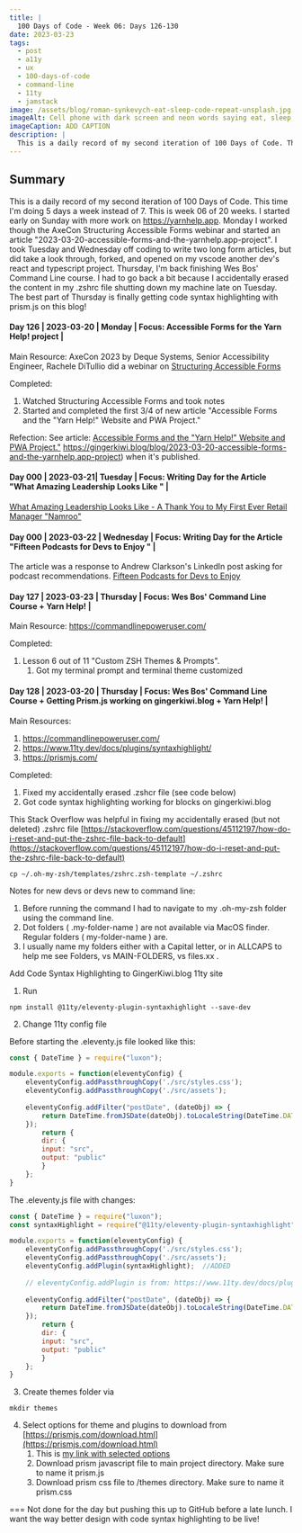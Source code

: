```yaml
---
title: |
  100 Days of Code - Week 06: Days 126-130 
date: 2023-03-23
tags:
  - post
  - a11y
  - ux
  - 100-days-of-code
  - command-line
  - 11ty
  - jamstack
image: /assets/blog/roman-synkevych-eat-sleep-code-repeat-unsplash.jpg
imageAlt: Cell phone with dark screen and neon words saying eat, sleep, code, repeat
imageCaption: ADD CAPTION
description: |
  This is a daily record of my second iteration of 100 Days of Code. This time I'm doing 5 days a week instead of 7. This is week 06 of 20 weeks. This week is a big change for gingerkiwi.blog. I got syntax highlighting with prism.js working. Now I can finish and publish all the technical articles I've been keeping in my drafts folder because the code blocks looked so icky.
---
```

## Summary

This is a daily record of my second iteration of 100 Days of Code. This time I'm doing 5 days a week instead of 7. This is week 06 of 20 weeks. I started early on Sunday with more work on https://yarnhelp.app. Monday I worked though the AxeCon Structuring Accessible Forms webinar and started an article "2023-03-20-accessible-forms-and-the-yarnhelp.app-project". I took Tuesday and Wednesday off coding to write two long form articles, but did take a look through, forked, and opened on my vscode another dev's react and typescript project. Thursday, I'm back finishing Wes Bos' Command Line course. I had to go back a bit because I accidentally erased the content in my .zshrc file shutting down my machine late on Tuesday. The best part of Thursday is finally getting code syntax highlighting with prism.js on this blog!

#### Day 126  |  2023-03-20  |   Monday  | Focus: Accessible Forms for the Yarn Help! project  |  

Main Resource: 
AxeCon 2023 by Deque Systems, Senior Accessibility Engineer, Rachele DiTullio did a webinar on [Structuring Accessible Forms](https://youtu.be/hc_mWh4T2bE)

Completed: 
1) Watched Structuring Accessible Forms and took notes 
2) Started and completed the first 3/4 of new article "Accessible Forms and the "Yarn Help!" Website and PWA Project."

Refection: See article: [Accessible Forms and the "Yarn Help!" Website and PWA Project."]() https://gingerkiwi.blog/blog/2023-03-20-accessible-forms-and-the-yarnhelp.app-project) when it's published.

#### Day 000  |  2023-03-21|   Tuesday   | Focus: Writing Day for the Article "What Amazing Leadership Looks Like "  |  

[What Amazing Leadership Looks Like - A Thank You to My First Ever Retail Manager "Namroo"](https://gingerkiwi.blog/blog/2023-03-21-what-amazing-leadership-looks-like/)

#### Day 000  |  2023-03-22  |   Wednesday  | Focus: Writing Day for the Article "Fifteen Podcasts for Devs to Enjoy "  |  

The article was a response to Andrew Clarkson's LinkedIn post asking for podcast recommendations.
[Fifteen Podcasts for Devs to Enjoy](https://gingerkiwi.blog/blog/2023-03-22-fifteen-podcasts-for-devs-to-enjoy/)

#### Day 127  |  2023-03-23  |   Thursday  | Focus: Wes Bos' Command Line Course + Yarn Help!  |  

Main Resource: https://commandlinepoweruser.com/

Completed: 
1) Lesson 6 out of 11 "Custom ZSH Themes & Prompts".
	1) Got my terminal prompt and terminal theme customized

#### Day 128  |  2023-03-20  |   Thursday  | Focus: Wes Bos' Command Line Course + Getting Prism.js working on gingerkiwi.blog + Yarn Help!   |  

Main Resources:
1) https://commandlinepoweruser.com/
2) https://www.11ty.dev/docs/plugins/syntaxhighlight/
3) https://prismjs.com/

Completed: 
1) Fixed my accidentally erased .zshcr file (see code below)
2) Got code syntax highlighting working for blocks on gingerkiwi.blog

This Stack Overflow was helpful in fixing my accidentally erased (but not deleted) .zshrc file
[https://stackoverflow.com/questions/45112197/how-do-i-reset-and-put-the-zshrc-file-back-to-default](https://stackoverflow.com/questions/45112197/how-do-i-reset-and-put-the-zshrc-file-back-to-default)


```
cp ~/.oh-my-zsh/templates/zshrc.zsh-template ~/.zshrc
```
Notes for new devs or devs new to command line: 
1) Before running the command I had to navigate to my .oh-my-zsh folder using the command line. 
2) Dot folders ( .my-folder-name ) are not available via MacOS finder. Regular folders ( my-folder-name ) are.
3) I usually name my folders either with a Capital letter, or in ALLCAPS to help me see Folders, vs MAIN-FOLDERS, vs files.xx .

Add Code Syntax Highlighting to GingerKiwi.blog 11ty site 

1) Run
```
npm install @11ty/eleventy-plugin-syntaxhighlight --save-dev
```

2) Change 11ty config file
   
Before starting the .eleventy.js file looked like this:
```js
const { DateTime } = require("luxon");

module.exports = function(eleventyConfig) {
	eleventyConfig.addPassthroughCopy('./src/styles.css');
	eleventyConfig.addPassthroughCopy('./src/assets');  
	
	eleventyConfig.addFilter("postDate", (dateObj) => {
		return DateTime.fromJSDate(dateObj).toLocaleString(DateTime.DATE_MED);
	});
		return {
		dir: {
		input: "src",
		output: "public"
		}
	};
}
```
The .eleventy.js file with changes:
```js
const { DateTime } = require("luxon");
const syntaxHighlight = require("@11ty/eleventy-plugin-syntaxhighlight"); // ADDED

module.exports = function(eleventyConfig) {
	eleventyConfig.addPassthroughCopy('./src/styles.css');
	eleventyConfig.addPassthroughCopy('./src/assets');
	eleventyConfig.addPlugin(syntaxHighlight);  //ADDED
	
	// eleventyConfig.addPlugin is from: https://www.11ty.dev/docs/plugins/syntaxhighlight/
	
	eleventyConfig.addFilter("postDate", (dateObj) => {
		return DateTime.fromJSDate(dateObj).toLocaleString(DateTime.DATE_MED);
	});
		return {
		dir: {
		input: "src",
		output: "public"
		}
	};
}
```

3) Create themes folder via
```
mkdir themes
```
4) Select options for theme and plugins to download from [https://prismjs.com/download.html](https://prismjs.com/download.html)
	1) This is [my link with selected options](https://prismjs.com/download.html#themes=prism-okaidia&languages=markup+css+clike+javascript+aspnet+bash+csharp+cobol+coffeescript+css-extras+diff+django+docker+fortran+git+go+go-module+graphql+handlebars+haskell+http+ignore+java+javadoc+javadoclike+jsdoc+js-extras+json+json5+jsonp+jsstacktrace+js-templates+kotlin+liquid+markdown+markup-templating+mermaid+mongodb+pascal+perl+php+phpdoc+php-extras+plsql+python+jsx+tsx+regex+ruby+rust+sas+sass+scss+shell-session+sql+squirrel+swift+turtle+typescript+unrealscript+visual-basic+wasm+web-idl+wiki+wolfram+xml-doc+yaml&plugins=line-highlight+line-numbers+show-language+highlight-keywords+inline-color+previewers+autoloader+keep-markup+command-line+normalize-whitespace+toolbar+copy-to-clipboard+download-button+match-braces+diff-highlight+treeview)
	2) Download prism javascript file to main project directory. Make sure to name it prism.js
	3) Download prism css file to /themes directory. Make sure to name it prism.css

===
Not done for the day but pushing this up to GitHub before a late lunch. I want the way better design with code syntax highlighting to be live!
